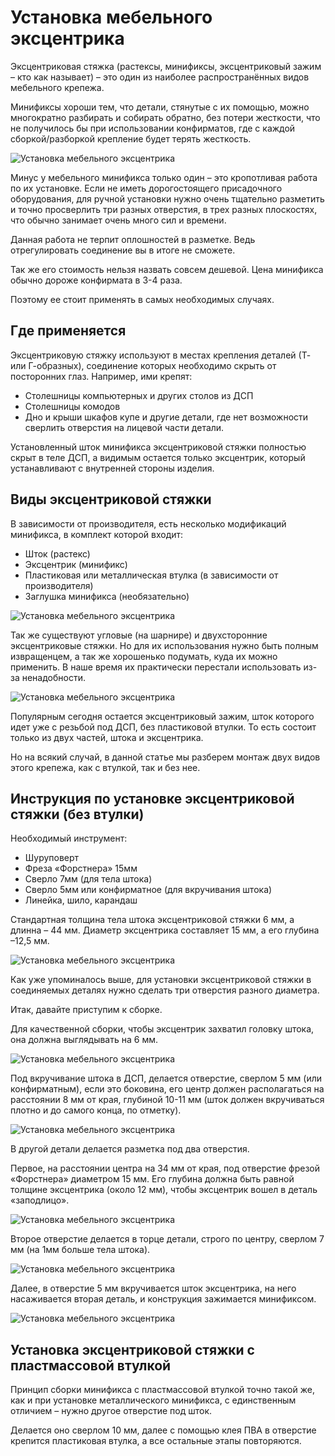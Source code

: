 # Установка мебельного эксцентрика
Эксцентриковая стяжка (растексы, минификсы, эксцентриковый зажим – кто как называет) – это один из наиболее распространённых видов мебельного крепежа.

Минификсы хороши тем, что детали, стянутые с их помощью, можно многократно разбирать и собирать обратно, без потери жесткости, что не получилось бы при использовании конфирматов, где с каждой сборкой/разборкой крепление будет терять жесткость.

![Установка мебельного эксцентрика](/images/Houseworks/Master/Woodmaster/minifiks1.jpg 'Установка мебельного эксцентрика')

Минус у мебельного минификса только один – это кропотливая работа по их установке. Если не иметь дорогостоящего присадочного оборудования, для ручной установки нужно очень тщательно разметить и точно просверлить три разных отверстия, в трех разных плоскостях, что обычно занимает очень много сил и времени.

Данная работа не терпит оплошностей в разметке. Ведь отрегулировать соединение вы в итоге не сможете.

Так же его стоимость нельзя назвать совсем дешевой. Цена минификса обычно дороже конфирмата в 3-4 раза.

Поэтому ее стоит применять в самых необходимых случаях.

## Где применяется
Эксцентриковую стяжку используют в местах крепления деталей (Т- или Г-образных), соединение которых необходимо скрыть от посторонних глаз. Например, ими крепят:

- Столешницы компьютерных и других столов из ДСП
- Столешницы комодов
- Дно и крыши шкафов купе и другие детали, где нет возможности сверлить отверстия на лицевой части детали.

Установленный шток минификса эксцентриковой стяжки полностью скрыт в теле ДСП, а видимым остается только эксцентрик, который устанавливают с внутренней стороны изделия.

## Виды эксцентриковой стяжки
В зависимости от производителя, есть несколько модификаций минификса, в комплект которой входит:

- Шток (растекс)
- Эксцентрик (минификс)
- Пластиковая или металлическая втулка (в зависимости от производителя)
- Заглушка минификса (необязательно)

![Установка мебельного эксцентрика](/images/Houseworks/Master/Woodmaster/minifiks2.jpg 'Установка мебельного эксцентрика')

Так же существуют угловые (на шарнире) и двухсторонние эксцентриковые стяжки. Но для их использования нужно быть полным извращенцем, а так же хорошенько подумать, куда их можно применить. В наше время их практически перестали использовать из-за ненадобности.

![Установка мебельного эксцентрика](/images/Houseworks/Master/Woodmaster/minifiks3.jpg 'Установка мебельного эксцентрика')

Популярным сегодня остается эксцентриковый зажим, шток которого идет уже с резьбой под ДСП, без пластиковой втулки. То есть состоит только из двух частей, штока и эксцентрика.

Но на всякий случай, в данной статье мы разберем монтаж двух видов этого крепежа, как с втулкой, так и без нее.

## Инструкция по установке эксцентриковой стяжки (без втулки)
Необходимый инструмент:

- Шуруповерт
- Фреза «Форстнера» 15мм
- Сверло 7мм (для тела штока)
- Сверло 5мм или конфирматное (для вкручивания штока)
- Линейка, шило, карандаш

Стандартная толщина тела штока эксцентриковой стяжки 6 мм, а длинна – 44 мм. Диаметр эксцентрика составляет 15 мм, а его глубина –12,5 мм.

![Установка мебельного эксцентрика](/images/Houseworks/Master/Woodmaster/minifiks4.jpg 'Установка мебельного эксцентрика')

Как уже упоминалось выше, для установки эксцентриковой стяжки в соединяемых деталях нужно сделать три отверстия разного диаметра.

Итак, давайте приступим к сборке.

Для качественной сборки, чтобы эксцентрик захватил головку штока, она должна выглядывать на 6 мм.

![Установка мебельного эксцентрика](/images/Houseworks/Master/Woodmaster/minifiks5.jpg 'Установка мебельного эксцентрика')

Под вкручивание штока в ДСП, делается отверстие, сверлом 5 мм (или конфирматным), если это боковина, его центр должен располагаться на расстоянии 8 мм от края, глубиной 10-11 мм (шток должен вкручиваться плотно и до самого конца, по отметку).

![Установка мебельного эксцентрика](/images/Houseworks/Master/Woodmaster/minifiks6.jpg 'Установка мебельного эксцентрика')

В другой детали делается разметка под два отверстия.

Первое, на расстоянии центра на 34 мм от края, под отверстие фрезой «Форстнера» диаметром 15 мм. Его глубина должна быть равной толщине эксцентрика  (около 12 мм), чтобы эксцентрик вошел в деталь «заподлицо».

![Установка мебельного эксцентрика](/images/Houseworks/Master/Woodmaster/minifiks7.jpg 'Установка мебельного эксцентрика')

Второе отверстие делается в торце детали, строго по центру, сверлом  7 мм (на 1мм больше тела штока).

![Установка мебельного эксцентрика](/images/Houseworks/Master/Woodmaster/minifiks8.jpg 'Установка мебельного эксцентрика')

Далее, в отверстие 5 мм вкручивается шток эксцентрика, на него насаживается вторая деталь, и конструкция зажимается минификсом.

![Установка мебельного эксцентрика](/images/Houseworks/Master/Woodmaster/minifiks9.jpg 'Установка мебельного эксцентрика')

## Установка эксцентриковой стяжки с пластмассовой втулкой
Принцип сборки минификса с пластмассовой втулкой точно такой же, как и при установке металлического минификса, с единственным отличием – нужно другое отверстие под шток.

Делается оно сверлом 10 мм, далее с помощью клея ПВА в отверстие крепится пластиковая втулка, а все остальные этапы повторяются.
